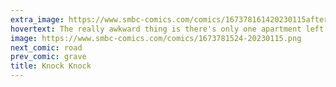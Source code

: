 ```yaml
---
extra_image: https://www.smbc-comics.com/comics/167378161420230115after.png
hovertext: The really awkward thing is there's only one apartment left on Earth and it's only got one bathroom.
image: https://www.smbc-comics.com/comics/1673781524-20230115.png
next_comic: road
prev_comic: grave
title: Knock Knock
---
```


